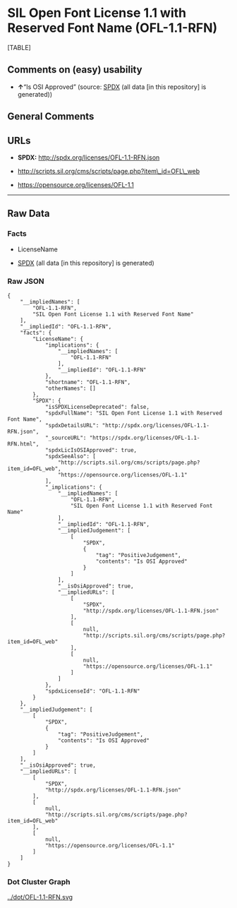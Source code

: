 SIL Open Font License 1.1 with Reserved Font Name (OFL-1.1-RFN)
===============================================================

[TABLE]

Comments on (easy) usability
----------------------------

-   **↑**“Is OSI Approved” (source:
    [SPDX](https://spdx.org/licenses/OFL-1.1-RFN.html "SPDX") (all data
    \[in this repository\] is generated))

General Comments
----------------

URLs
----

-   **SPDX:** http://spdx.org/licenses/OFL-1.1-RFN.json

-   http://scripts.sil.org/cms/scripts/page.php?item\_id=OFL\_web

-   https://opensource.org/licenses/OFL-1.1

------------------------------------------------------------------------

Raw Data
--------

### Facts

-   LicenseName

-   [SPDX](https://spdx.org/licenses/OFL-1.1-RFN.html "SPDX") (all data
    \[in this repository\] is generated)

### Raw JSON

    {
        "__impliedNames": [
            "OFL-1.1-RFN",
            "SIL Open Font License 1.1 with Reserved Font Name"
        ],
        "__impliedId": "OFL-1.1-RFN",
        "facts": {
            "LicenseName": {
                "implications": {
                    "__impliedNames": [
                        "OFL-1.1-RFN"
                    ],
                    "__impliedId": "OFL-1.1-RFN"
                },
                "shortname": "OFL-1.1-RFN",
                "otherNames": []
            },
            "SPDX": {
                "isSPDXLicenseDeprecated": false,
                "spdxFullName": "SIL Open Font License 1.1 with Reserved Font Name",
                "spdxDetailsURL": "http://spdx.org/licenses/OFL-1.1-RFN.json",
                "_sourceURL": "https://spdx.org/licenses/OFL-1.1-RFN.html",
                "spdxLicIsOSIApproved": true,
                "spdxSeeAlso": [
                    "http://scripts.sil.org/cms/scripts/page.php?item_id=OFL_web",
                    "https://opensource.org/licenses/OFL-1.1"
                ],
                "_implications": {
                    "__impliedNames": [
                        "OFL-1.1-RFN",
                        "SIL Open Font License 1.1 with Reserved Font Name"
                    ],
                    "__impliedId": "OFL-1.1-RFN",
                    "__impliedJudgement": [
                        [
                            "SPDX",
                            {
                                "tag": "PositiveJudgement",
                                "contents": "Is OSI Approved"
                            }
                        ]
                    ],
                    "__isOsiApproved": true,
                    "__impliedURLs": [
                        [
                            "SPDX",
                            "http://spdx.org/licenses/OFL-1.1-RFN.json"
                        ],
                        [
                            null,
                            "http://scripts.sil.org/cms/scripts/page.php?item_id=OFL_web"
                        ],
                        [
                            null,
                            "https://opensource.org/licenses/OFL-1.1"
                        ]
                    ]
                },
                "spdxLicenseId": "OFL-1.1-RFN"
            }
        },
        "__impliedJudgement": [
            [
                "SPDX",
                {
                    "tag": "PositiveJudgement",
                    "contents": "Is OSI Approved"
                }
            ]
        ],
        "__isOsiApproved": true,
        "__impliedURLs": [
            [
                "SPDX",
                "http://spdx.org/licenses/OFL-1.1-RFN.json"
            ],
            [
                null,
                "http://scripts.sil.org/cms/scripts/page.php?item_id=OFL_web"
            ],
            [
                null,
                "https://opensource.org/licenses/OFL-1.1"
            ]
        ]
    }

### Dot Cluster Graph

[../dot/OFL-1.1-RFN.svg](../dot/OFL-1.1-RFN.svg "../dot/OFL-1.1-RFN.svg")